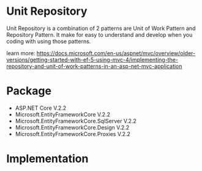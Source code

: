 # Unit Repository
Unit Repository is a combination of 2 patterns are Unit of Work Pattern and Repository Pattern.
It make for easy to understand and develop when you coding with using those patterns.

learn more: https://docs.microsoft.com/en-us/aspnet/mvc/overview/older-versions/getting-started-with-ef-5-using-mvc-4/implementing-the-repository-and-unit-of-work-patterns-in-an-asp-net-mvc-application

# Package
 - ASP.NET Core V.2.2
 - Microsoft.EntityFrameworkCore V.2.2
 - Microsoft.EntityFrameworkCore.SqlServer V.2.2
 - Microsoft.EntityFrameworkCore.Design V.2.2
 - Microsoft.EntityFrameworkCore.Proxies V.2.2
 
 # Implementation
 
 
